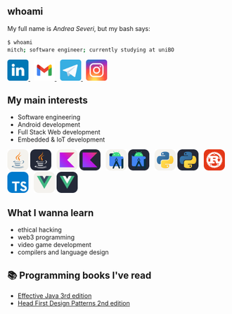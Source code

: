 ## whoami
My full name is *Andrea Severi*, but my bash says:
```bash
$ whoami
mitch; software engineer; currently studying at uniBO
```
<div>
    <a href="https://www.linkedin.com/in/andrea-severi/">
        <img src="./icons/social/linkedin.svg" alt="Andrea's Linkedin profile" title="Linkedin" width="48" />
    </a>
&nbsp; <!--- hspace -->
    <a href="mailto:andrea.severi.dev@gmail.com">
        <img src="./icons/social/gmail.svg" alt="Write an email to Andrea" title="Gmail" width="48" />
    </a>
&nbsp; <!--- hspace -->
    <a href="https://t.me/seve_andre">
        <img src="./icons/social/telegram.svg" alt="Andrea's Telegram contact" title="Telegram" width="48" />
    </a>
&nbsp; <!--- hspace -->
    <a href="https://www.instagram.com/seve_andre/">
        <img src="./icons/social/instagram.svg" alt="Andrea's Instagram profile" title="Instagram" width="48" />
    </a>
</div>

## My main interests
- Software engineering
- Android development
- Full Stack Web development
- Embedded & IoT development

<div float="left">
    <img src="./icons/skills/light/Java.svg#gh-dark-mode-only" alt="Java" title="Java" width="48" />
    <img src="./icons/skills/dark/Java.svg#gh-light-mode-only" alt="Java" title="Java" width="48" />
&nbsp; <!--- hspace -->
    <img src="./icons/skills/light/Kotlin.svg#gh-dark-mode-only" alt="Kotlin" title="Kotlin" width="48" />
    <img src="./icons/skills/dark/Kotlin.svg#gh-light-mode-only" alt="Kotlin" title="Kotlin" width="48" />
&nbsp; <!--- hspace -->
    <img src="./icons/skills/light/AndroidStudio.svg#gh-dark-mode-only" alt="Android Studio" title="Android Studio" width="48" />
    <img src="./icons/skills/dark/AndroidStudio.svg#gh-light-mode-only" alt="Android Studio" title="Android Studio" width="48" />
&nbsp; <!--- hspace -->
    <img src="./icons/skills/light/Python.svg#gh-dark-mode-only" alt="Python" title="Python" width="48" />
    <img src="./icons/skills/dark/Python.svg#gh-light-mode-only" alt="Python" title="Python" width="48" />
&nbsp; <!--- hspace -->
    <img src="./icons/skills/Rust.svg" alt="Rust" title="Rust" width="48" />
&nbsp; <!--- hspace -->
    <img src="./icons/skills/TypeScript.svg" alt="TypeScript" title="TypeScript" width="48" />
&nbsp; <!--- hspace -->
    <img src="./icons/skills/light/Vue.svg#gh-dark-mode-only" alt="VueJS" title="VueJS" width="48" />
    <img src="./icons/skills/dark/Vue.svg#gh-light-mode-only" alt="VueJS" title="VueJS" width="48" />
</div>


## What I wanna learn
- ethical hacking
- web3 programming
- video game development
- compilers and language design

## :books: Programming books I've read
- [Effective Java 3rd edition](https://www.oreilly.com/library/view/effective-java/9780134686097/)
- [Head First Design Patterns 2nd edition](https://www.oreilly.com/library/view/head-first-design/9781492077992/)
